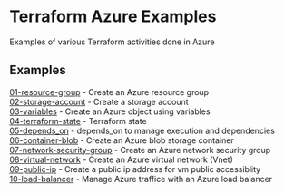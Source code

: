 # Terraform Azure Examples
Examples of various Terraform activities done in Azure

## Examples
[01-resource-group](https://github.com/jonhider/terraform-examples-azure/tree/main/code/01-resource-group) - Create an Azure resource group<br />
[02-storage-account](https://github.com/jonhider/terraform-examples-azure/tree/main/code/02-storage-account) - Create a storage account<br />
[03-variables](https://github.com/jonhider/terraform-examples-azure/tree/main/code/03-variables) - Create an Azure object using variables<br />
[04-terraform-state](https://github.com/jonhider/terraform-examples-azure/tree/main/code/04-terraform-state) - Terraform state<br />
[05-depends_on](https://github.com/jonhider/terraform-examples-azure/tree/main/code/05-depends_on) - depends_on to manage execution and dependencies<br />
[06-container-blob](https://github.com/jonhider/terraform-examples-azure/tree/main/code/06-container-blob) - Create an Azure blob storage container<br />
[07-network-security-group](https://github.com/jonhider/terraform-examples-azure/tree/main/code/07-network-security-group) - Create an Azure network security group<br />
[08-virtual-network](https://github.com/jonhider/terraform-examples-azure/tree/main/code/08-virtual-network) - Create an Azure virtual network (Vnet)<br />
[09-public-ip](https://github.com/jonhider/terraform-examples-azure/tree/main/code/09-public-ip) - Create a public ip address for vm public accessiblity<br />
[10-load-balancer](https://github.com/jonhider/terraform-examples-azure/tree/main/code/10-load-balancer) - Manage Azure traffice with an Azure load balancer<br />